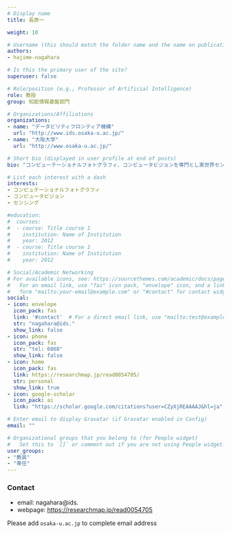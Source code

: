 ```yaml
---
# Display name
title: 長原一

weight: 10

# Username (this should match the folder name and the name on publications)
authors:
- hajime-nagahara

# Is this the primary user of the site?
superuser: false

# Role/position (e.g., Professor of Artificial Intelligence)
role: 教授
group: 知能情報基盤部門

# Organizations/Affiliations
organizations:
- name: "データビリティフロンティア機構"
  url: "http://www.ids.osaka-u.ac.jp/"
- name: "大阪大学"
  url: "http://www.osaka-u.ac.jp/"

# Short bio (displayed in user profile at end of posts)
bio: "コンピューテーショナルフォトグラフィ、コンピュータビジョンを専門とし実世界センシングや情報処理技術、画像認識技術の研究を行う。さらに、画像センシングにとどまらず様々なセンサに拡張したコンピュテーショナルセンシング手法の開発や高次元で冗長な実世界ビッグデータから意味のある情報を計測するスパースセンシングへの転換を目指す。"

# List each interest with a dash
interests:
- コンピュテーショナルフォトグラフィ
- コンピュータビジョン
- センシング

#education:
#  courses:
#  - course: Title course 1
#    institution: Name of Institution
#    year: 2012
#  - course: Title course 1
#    institution: Name of Institution
#    year: 2012

# Social/Academic Networking
# For available icons, see: https://sourcethemes.com/academic/docs/page-builder/#icons
#   For an email link, use "fas" icon pack, "envelope" icon, and a link in the
#   form "mailto:your-email@example.com" or "#contact" for contact widget.
social:
- icon: envelope
  icon_pack: fas
  link: '#contact'  # For a direct email link, use "mailto:test@example.org".
  str: "nagahara@ids."
  show_link: false
- icon: phone
  icon_pack: fas
  str: "tel: 6068"
  show_link: false
- icon: home
  icon_pack: fas
  link: https://researchmap.jp/read0054705/
  str: personal
  show_link: true
- icon: google-scholar
  icon_pack: ai
  link: "https://scholar.google.com/citations?user=CZyXjREAAAAJ&hl=ja"

# Enter email to display Gravatar (if Gravatar enabled in Config)
email: ""

# Organizational groups that you belong to (for People widget)
#   Set this to `[]` or comment out if you are not using People widget.
user_groups:
- "教員"
- "専任"
---
```


### Contact
- email: nagahara@ids.
- webpage: https://researchmap.jp/read0054705

Please add `osaka-u.ac.jp` to complete email address